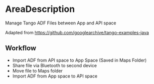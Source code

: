 # AreaDescription
Manage Tango ADF Files between App and API space 

Adapted from https://github.com/googlearchive/tango-examples-java


## Workflow
- Import ADF from API space to App Space (Saved in Maps Folder)
- Share file via Bluetooth to second device
- Move file to Maps folder
- Import ADF from App space to API space
